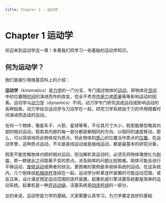 ```yaml
---
title: Chapter 1 - 运动学
---
```


# Chapter 1 运动学

欢迎来到运动学这一章！本章我们将学习一些基础的运动学知识。

## 何为运动学？

我们直接引用维基百科上的介绍：

**运动学**（kinematics）是[力学](https://zh.wikipedia.org/wiki/%E5%8A%9B%E5%AD%A6 "力学")的一门分支，专门描述物体的[运动](https://zh.wikipedia.org/wiki/%E9%81%8B%E5%8B%95_(%E7%89%A9%E7%90%86%E5%AD%B8) "运动 (物理学)")，即物体在[空间](https://zh.wikipedia.org/wiki/%E7%A9%BA%E9%97%B4 "空间")中的位置随[时间](https://zh.wikipedia.org/wiki/%E6%97%B6%E9%97%B4 "时间")的演进而作的改变，完全不考虑[作用力](https://zh.wikipedia.org/wiki/%E4%BD%9C%E7%94%A8%E5%8A%9B "作用力")或[质量](https://zh.wikipedia.org/wiki/%E8%B4%A8%E9%87%8F "质量")等等影响运动的因素。运动学与[动力学](https://zh.wikipedia.org/wiki/%E5%8B%95%E5%8A%9B%E5%AD%B8 "动力学")（dynamics）不同。动力学专门研究造成运动或影响运动的各种因素。动力学综合运动学与力动学在一起，研究力学系统由于力的作用随着时间演进而造成的运动。

任何一个物体，像是车子、火箭、星球等等，不论其尺寸大小，假若能够忽略其内部的相对运动，假若其内部的每一部分都是朝相同的方向、以相同的速度移动，那么，可以简易地将此物体视为质点，将此物体的[质心](https://zh.wikipedia.org/wiki/%E8%B4%A8%E5%BF%83 "质心")的位置当作质点的[位置](https://zh.wikipedia.org/wiki/%E4%BD%8D%E7%BD%AE "位置")。在运动学里，这种质点运动，不论是直线运动或是曲线运动，都是最基本的研究对象。

假若不能忽略物体内部的相对运动，则当解析其运动时，必须先将物体理想化为[刚体](https://zh.wikipedia.org/wiki/%E5%88%9A%E4%BD%93 "刚体")，即一群彼此之间距离不变的质点。涉及刚体的问题比较困难。刚体可能会进行平移运动、[旋转运动](https://zh.wikipedia.org/wiki/%E6%97%8B%E8%BD%89%E9%81%8B%E5%8B%95 "旋转运动")或两者的综合。更困难的案例是多刚体系统的运动。在这系统内，几个刚体由[机械连杆](https://zh.wikipedia.org/wiki/%E9%80%A3%E6%A1%BF "连杆")连结在一起。运动学分析某连杆装置的可能运动范围，或反过来，设计满足预定运动范围的连杆装置。起重机或引擎活塞系统都是简单的运动系统。起重机是一种[开运动链](https://zh.wikipedia.org/w/index.php?title=%E9%96%8B%E9%81%8B%E5%8B%95%E9%8F%88&action=edit&redlink=1 "开运动链（页面不存在）")。活塞系统是[四连杆组](https://zh.wikipedia.org/wiki/%E5%9B%9B%E9%80%A3%E6%A1%BF%E6%A9%9F%E6%A7%8B "四连杆机构")的一部分。

总的来说，运动学是力学的基础，大家需要认真学习，为力学奠定良好的基础


